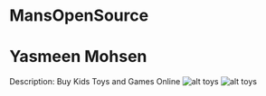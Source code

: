 # MansOpenSource
Yasmeen Mohsen
===========
Description:
Buy Kids Toys and Games Online
![alt toys](joy.jpg)
![alt toys](age.jpg)
